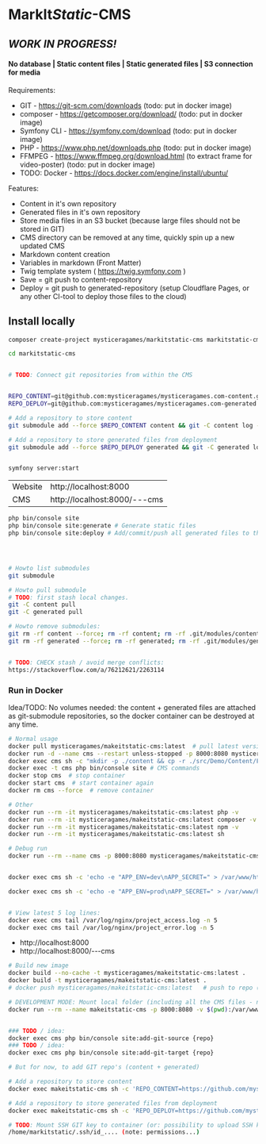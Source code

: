 # **MarkIt***Static*-CMS

## *WORK IN PROGRESS!*

#### No database | Static content files | Static generated files | S3 connection for media

Requirements:

- GIT - https://git-scm.com/downloads (todo: put in docker image)
- composer - https://getcomposer.org/download/ (todo: put in docker image)
- Symfony CLI - https://symfony.com/download (todo: put in docker image)
- PHP - https://www.php.net/downloads.php (todo: put in docker image)
- FFMPEG - https://www.ffmpeg.org/download.html (to extract frame for video-poster) (todo: put in docker image)
- TODO: Docker - https://docs.docker.com/engine/install/ubuntu/

Features:

- Content in it's own repository
- Generated files in it's own repository
- Store media files in an S3 bucket (because large files should not be stored in GIT)
- CMS directory can be removed at any time, quickly spin up a new updated CMS
- Markdown content creation
- Variables in markdown (Front Matter)
- Twig template system ( https://twig.symfony.com )
- Save = git push to content-repository
- Deploy = git push to generated-repository (setup Cloudflare Pages, or any other CI-tool to deploy those files to the cloud)

## Install locally

```bash
composer create-project mysticeragames/markitstatic-cms markitstatic-cms "0.1.*"

cd markitstatic-cms


# TODO: Connect git repositories from within the CMS


REPO_CONTENT=git@github.com:mysticeragames/mysticeragames.com-content.git
REPO_DEPLOY=git@github.com:mysticeragames/mysticeragames.com-generated.git

# Add a repository to store content
git submodule add --force $REPO_CONTENT content && git -C content log --oneline -1 || ( echo "no commits yet" && cp -r src/Demo/Content/Minimal/* content && git -C content add . && git -C content commit -m "initial" && git -C content push -u origin $(git -C content branch --show-current) && rm -r content && git submodule add --force $REPO_CONTENT content );

# Add a repository to store generated files from deployment
git submodule add --force $REPO_DEPLOY generated && git -C generated log --oneline -1 || ( echo "no commits yet" && cp -r src/Demo/Generated/* generated && git -C generated add . && git -C generated commit -m "initial" && git -C generated push -u origin $(git -C generated branch --show-current) && rm -r generated && git submodule add --force $REPO_DEPLOY generated )


symfony server:start
```

|  |  |
| ---- | --- |
| Website   | http://localhost:8000 |
| CMS       | http://localhost:8000/---cms |

```bash
php bin/console site
php bin/console site:generate # Generate static files
php bin/console site:deploy # Add/commit/push all generated files to the connected repository




# Howto list submodules
git submodule

# Howto pull submodule
# TODO: first stash local changes.
git -C content pull
git -C generated pull

# Howto remove submodules:
git rm -rf content --force; rm -rf content; rm -rf .git/modules/content
git rm -rf generated --force; rm -rf generated; rm -rf .git/modules/generated


# TODO: CHECK stash / avoid merge conflicts:
https://stackoverflow.com/a/76212621/2263114

```

### Run in Docker

Idea/TODO: No volumes needed: the content + generated files are attached as git-submodule repositories, so the docker container can be destroyed at any time.

```bash
# Normal usage
docker pull mysticeragames/makeitstatic-cms:latest  # pull latest version
docker run -d --name cms --restart unless-stopped -p 8000:8080 mysticeragames/makeitstatic-cms:latest  # start container
docker exec cms sh -c "mkdir -p ./content && cp -r ./src/Demo/Content/Full/* ./content" # Copy demo content
docker exec -t cms php bin/console site # CMS commands
docker stop cms  # stop container
docker start cms  # start container again
docker rm cms --force  # remove container

# Other
docker run --rm -it mysticeragames/makeitstatic-cms:latest php -v
docker run --rm -it mysticeragames/makeitstatic-cms:latest composer -v
docker run --rm -it mysticeragames/makeitstatic-cms:latest npm -v
docker run --rm -it mysticeragames/makeitstatic-cms:latest sh

# Debug run
docker run --rm --name cms -p 8000:8080 mysticeragames/makeitstatic-cms:latest


docker exec cms sh -c 'echo -e "APP_ENV=dev\nAPP_SECRET=" > /var/www/html/.env.local && php bin/console cache:clear && /usr/sbin/nginx -s reload' # set env to dev

docker exec cms sh -c 'echo -e "APP_ENV=prod\nAPP_SECRET=" > /var/www/html/.env.local && php bin/console cache:clear && /usr/sbin/nginx -s reload' # set env to prod


# View latest 5 log lines:
docker exec cms tail /var/log/nginx/project_access.log -n 5
docker exec cms tail /var/log/nginx/project_error.log -n 5
```

- http://localhost:8000
- http://localhost:8000/---cms

```bash
# Build new image
docker build --no-cache -t mysticeragames/makeitstatic-cms:latest .
docker build -t mysticeragames/makeitstatic-cms:latest .
# docker push mysticeragames/makeitstatic-cms:latest   # push to repo (TODO: make Github Action that takes the Release version as tag)

# DEVELOPMENT MODE: Mount local folder (including all the CMS files - note: use APP_ENV=prod to avoid messages)
docker run --rm --name makeitstatic-cms -p 8000:8080 -v $(pwd):/var/www/html mysticeragames/makeitstatic-cms:latest


### TODO / idea:
docker exec cms php bin/console site:add-git-source {repo}
### TODO / idea:
docker exec cms php bin/console site:add-git-target {repo}

# But for now, to add GIT repo's (content + generated)

# Add a repository to store content
docker exec makeitstatic-cms sh -c 'REPO_CONTENT=https://github.com/mysticeragames/mysticeragames.com-content.git && git submodule add --force $REPO_CONTENT content && git -C content log --oneline -1 || ( echo "no commits yet" && cp -r ./src/Demo/Content/Minimal/* ./content && git -C content add . && git -C content commit -m "initial" && git -C content push -u origin $(git -C content branch --show-current) && rm -r content && git submodule add --force $REPO_CONTENT content );'

# Add a repository to store generated files from deployment
docker exec makeitstatic-cms sh -c 'REPO_DEPLOY=https://github.com/mysticeragames/mysticeragames.com-generated.git && git submodule add --force $REPO_DEPLOY generated && git -C generated log --oneline -1 || ( echo "no commits yet" && cp -r src/Demo/Generated/* generated && git -C generated add . && git -C generated commit -m "initial" && git -C generated push -u origin $(git -C generated branch --show-current) && rm -r generated && git submodule add --force $REPO_DEPLOY generated )'

# TODO: Mount SSH GIT key to container (or: possibility to upload SSH key)
/home/markitstatic/.ssh/id_.... (note: permissions...)

```
